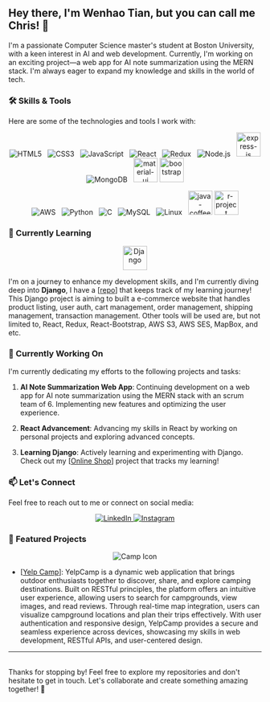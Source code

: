 ## Hey there, I'm Wenhao Tian, but you can call me Chris! 👋

I'm a passionate Computer Science master's student at Boston University, with a keen interest in AI and web development. Currently, I'm working on an exciting project—a web app for AI note summarization using the MERN stack. I'm always eager to expand my knowledge and skills in the world of tech.

### 🛠️ Skills & Tools

Here are some of the technologies and tools I work with:

<p align="center">
  <img src="https://img.icons8.com/color/48/000000/html-5.png" alt="HTML5" title="HTML5" />&nbsp;&nbsp;
  <img src="https://img.icons8.com/color/48/000000/css3.png" alt="CSS3" title="CSS3" />&nbsp;&nbsp;
  <img src="https://img.icons8.com/color/48/000000/javascript.png" alt="JavaScript" title="JavaScript" />&nbsp;&nbsp;
  <img src="https://img.icons8.com/color/48/000000/react-native.png" alt="React" title="React" />&nbsp;&nbsp;
  <img src="https://img.icons8.com/color/48/000000/redux.png" alt="Redux" title="Redux" />&nbsp;&nbsp;
  <img src="https://img.icons8.com/color/48/000000/nodejs.png" alt="Node.js" title="Node.js" />&nbsp;&nbsp;
  <img width="48" height="48" src="https://img.icons8.com/color/48/express-js.png" alt="express-js"/>
  <img src="https://img.icons8.com/color/48/000000/mongodb.png" alt="MongoDB" title="MongoDB" />&nbsp;&nbsp;
  <img width="48" height="48" src="https://img.icons8.com/color/48/material-ui.png" alt="material-ui"/>
  <img width="48" height="48" src="https://img.icons8.com/color-glass/48/bootstrap.png" alt="bootstrap"/>
</p>

<p align="center">
   <img src="https://img.icons8.com/color/48/000000/amazon-web-services.png" alt="AWS" title="AWS" />&nbsp;&nbsp;
  <img src="https://img.icons8.com/color/48/000000/python.png" alt="Python" title="Python" />&nbsp;&nbsp;
  <img src="https://img.icons8.com/color/48/000000/c-programming.png" alt="C" title="C" />&nbsp;&nbsp;
  <img src="https://img.icons8.com/color/48/000000/mysql.png" alt="MySQL" title="MySQL" />&nbsp;&nbsp;
  <img src="https://img.icons8.com/color/48/000000/linux.png" alt="Linux" title="Linux" />&nbsp;&nbsp;
  <img width="48" height="48" src="https://img.icons8.com/color/48/java-coffee-cup-logo--v1.png" alt="java-coffee-cup-logo--v1"/>
  <img width="48" height="48" src="https://img.icons8.com/fluency/48/r-project.png" alt="r-project"/>
</p>


### 🌱 Currently Learning
<p align="center">
  <img width="48" height="48" src="https://img.icons8.com/color/48/django.png" alt="Django"/>
</p>

I'm on a journey to enhance my development skills, and I'm currently diving deep into **Django**, I have a  [<a href= "https://github.com/ChrisTian206/DjangoReact-eCom">repo</a>] that keeps track of my learning journey! This Django project is aiming to built a e-commerce website that handles product listing, user auth, cart management, order management, shipping management, transaction management. Other tools will be used are, but not limited to, React, Redux, React-Bootstrap, AWS S3, AWS SES, MapBox, and etc.

### 🔨 Currently Working On

I'm currently dedicating my efforts to the following projects and tasks:

1. **AI Note Summarization Web App**: Continuing development on a web app for AI note summarization using the MERN stack with an scrum team of 6. Implementing new features and optimizing the user experience.

2. **React Advancement**: Advancing my skills in React by working on personal projects and exploring advanced concepts.

3. **Learning Django**: Actively learning and experimenting with Django. Check out my [<a href= "https://github.com/ChrisTian206/DjangoReact-eCom">Online Shop</a>] project that tracks my learning! 
### 📫 Let's Connect

Feel free to reach out to me or connect on social media:

<p align="center">
  <a href="https://www.linkedin.com/in/wenhao-tian-2886b5159/" target="_blank" rel="noopener noreferrer">
  <img src="https://img.icons8.com/color/48/000000/linkedin.png" alt="LinkedIn" title="LinkedIn" />
  </a>

  <a href="https://instagram.com/wenhao_chris_t?igshid=NzZlODBkYWE4Ng%3D%3D&utm_source=qr" target="_blank" rel="noopener noreferrer">
  <img src="https://img.icons8.com/color/48/000000/instagram-new.png" alt="Instagram" title="Instagram" />
  </a>
</p>


### 🌟 Featured Projects
<p align="center"><img src="https://img.icons8.com/fluent/48/000000/campfire.png" alt="Camp Icon" title="Camp Icon"/>
</p>


- [<a href= "https://github.com/ChrisTian206/Yelp_camp">Yelp Camp</a>]: YelpCamp is a dynamic web application that brings outdoor enthusiasts together to discover, share, and explore camping destinations. Built on RESTful principles, the platform offers an intuitive user experience, allowing users to search for campgrounds, view images, and read reviews. Through real-time map integration, users can visualize campground locations and plan their trips effectively. With user authentication and responsive design, YelpCamp provides a secure and seamless experience across devices, showcasing my skills in web development, RESTful APIs, and user-centered design.

<hr>
<br>
Thanks for stopping by! Feel free to explore my repositories and don't hesitate to get in touch. Let's collaborate and create something amazing together! 🚀
